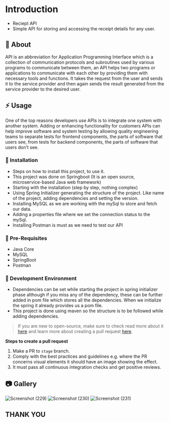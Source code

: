 # Introduction
- Reciept API 
- Simple API for storing and accessing the receipt details for any user.


##  :beginner: About
API is an abbreviation for Application Programming Interface which is a collection of communication protocols and subroutines used by various programs to communicate between them, an API helps two programs or applications to communicate with each other by providing them with necessary tools and functions. It takes the request from the user and sends it to the service provider and then again sends the result generated from the service provider to the desired user.

## :zap: Usage
One of the top reasons developers use APIs is to integrate one system with another system.
Adding or enhancing functionality for customers
APIs can help improve software and system testing by allowing quality engineering teams to separate tests for frontend components, the parts of software that users see, from tests for backend components, the parts of software that users don’t see.

###  :electric_plug: Installation
- Steps on how to install this project, to use it.
- This project was done on Springboot (It is an open source, microservice-based Java web framework)
- Starting with the installation (step by step, nothing complex)
- Using Spring Initializer generating the structure of the project. Like name of the project, adding dependencies and setting the version.
- Installing MySQL as we are working with the mySql to store and fetch our data.
- Adding a properties file where we set the connection status to the mySql.
- Installing Postman is must as we need to test our API


### :notebook: Pre-Requisites
- Java Core
- MySQL
- SpringBoot
- Postman

###  :nut_and_bolt: Development Environment
- Dependencies can be set while starting the project in spring initializer phase although if you miss any of the dependency, these can be further added in pom file which stores all the dependencies. When we initialize the spring it already provides us a pom file.
- This project is done using maven so the structure is to be followed while adding dependencies.


 > If you are new to open-source, make sure to check read more about it [here](https://www.digitalocean.com/community/tutorial_series/an-introduction-to-open-source) and learn more about creating a pull request [here](https://www.digitalocean.com/community/tutorials/how-to-create-a-pull-request-on-github).



**Steps to create a pull request**

1. Make a PR to `stage` branch.
2. Comply with the best practices and guidelines e.g. where the PR concerns visual elements it should have an image showing the effect.
3. It must pass all continuous integration checks and get positive reviews.



##  :camera: Gallery
![Screenshot (229)](https://user-images.githubusercontent.com/59395624/160380248-02a7e082-3a03-4434-9365-dded1c715bd3.png)
![Screenshot (230)](https://user-images.githubusercontent.com/59395624/160380667-a2c3534d-9c10-4eca-abda-939dd7bb24f2.png)
![Screenshot (231)](https://user-images.githubusercontent.com/59395624/160381029-1229947d-c617-4c11-b604-305aac1b832d.png)


## THANK YOU
